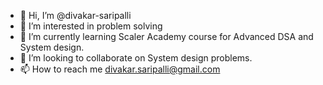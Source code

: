 - 👋 Hi, I’m @divakar-saripalli
- 👀 I’m interested in problem solving
- 🌱 I’m currently learning Scaler Academy course for Advanced DSA and System design.
- 💞️ I’m looking to collaborate on System design problems.
- 📫 How to reach me divakar.saripalli@gmail.com

<!---
divakar-saripalli/divakar-saripalli is a ✨ special ✨ repository because its `README.md` (this file) appears on your GitHub profile.
You can click the Preview link to take a look at your changes.
--->
